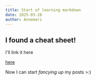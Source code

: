 ```yaml
---
title: Start of learning markdown
date: 2025-03-28
author: Annemari
---
```


## I found a cheat sheet!
I'll link it here

[here](h[ttps://www.example.com](https://www.markdownguide.org/cheat-sheet/))

Now I can start *fancying up* my posts >:) 
